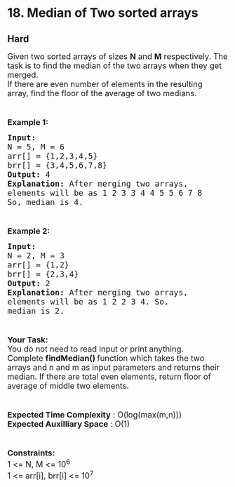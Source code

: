 # 18. Median of Two sorted arrays
## Hard 
<div class="problem-statement" style="user-select: auto;">
                <p style="user-select: auto;"></p><p style="user-select: auto;"><span style="font-size: 18px; user-select: auto;">Given two sorted arrays of sizes <strong style="user-select: auto;">N</strong> and <strong style="user-select: auto;">M</strong> respectively. The task is to find the median of the two arrays when they get merged.<br style="user-select: auto;">
If&nbsp;there are even number of elements in the resulting array,&nbsp;find the floor of the average of two medians.</span></p>

<p style="user-select: auto;">&nbsp;</p>

<p style="user-select: auto;"><span style="font-size: 18px; user-select: auto;"><strong style="user-select: auto;">Example 1:</strong></span></p>

<pre style="user-select: auto;"><span style="font-size: 18px; user-select: auto;"><strong style="user-select: auto;">Input:
</strong>N = 5, M = 6 
arr[] = {1,2,3,4,5}
brr[] = {3,4,5,6,7,8}
<strong style="user-select: auto;">Output: </strong>4<strong style="user-select: auto;">
Explanation: </strong>After merging two arrays, 
elements will be as 1 2 3 3 4 4 5 5 6 7 8
So, median is 4.</span></pre>

<p style="user-select: auto;">&nbsp;</p>

<p style="user-select: auto;"><span style="font-size: 18px; user-select: auto;"><strong style="user-select: auto;">Example 2:</strong></span></p>

<pre style="user-select: auto;"><span style="font-size: 18px; user-select: auto;"><strong style="user-select: auto;">Input:
</strong>N = 2, M = 3 
arr[] = {1,2}
brr[] = {2,3,4}
<strong style="user-select: auto;">Output: </strong>2<strong style="user-select: auto;">
Explanation: </strong>After merging two arrays, 
elements will be as 1 2 2 3 4. So, 
median is 2.</span>
</pre>

<p style="user-select: auto;">&nbsp;</p>

<p style="user-select: auto;"><span style="font-size: 18px; user-select: auto;"><strong style="user-select: auto;">Your Task:</strong><br style="user-select: auto;">
You do not need to read input or print anything. Complete&nbsp;<strong style="user-select: auto;">findMedian()&nbsp;</strong>function which takes the two arrays and n and m as input parameters&nbsp;and returns&nbsp;their median. If&nbsp;there are total even elements,&nbsp;return floor of average of middle two elements.</span></p>

<p style="user-select: auto;">&nbsp;</p>

<p style="user-select: auto;"><span style="font-size: 18px; user-select: auto;"><strong style="user-select: auto;">Expected Time Complexity</strong> : O(log(max(m,n)))<br style="user-select: auto;">
<strong style="user-select: auto;">Expected Auxilliary Space</strong> : O(1)</span></p>

<p style="user-select: auto;">&nbsp;</p>

<p style="user-select: auto;"><span style="font-size: 18px; user-select: auto;"><strong style="user-select: auto;">Constraints:</strong><br style="user-select: auto;">
1 &lt;= N, M &lt;= 10<sup style="user-select: auto;">6</sup><br style="user-select: auto;">
1 &lt;= arr[i], brr[i] &lt;= 10<sup style="user-select: auto;">7</sup></span></p>

<p style="user-select: auto;">&nbsp;</p>
 <p style="user-select: auto;"></p>
            </div>